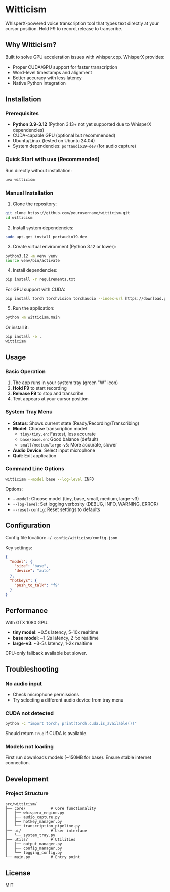 # Witticism

WhisperX-powered voice transcription tool that types text directly at your cursor position. Hold F9 to record, release to transcribe.

## Why Witticism?

Built to solve GPU acceleration issues with whisper.cpp. WhisperX provides:
- Proper CUDA/GPU support for faster transcription
- Word-level timestamps and alignment
- Better accuracy with less latency
- Native Python integration

## Installation

### Prerequisites

- **Python 3.9-3.12** (Python 3.13+ not yet supported due to WhisperX dependencies)
- CUDA-capable GPU (optional but recommended)
- Ubuntu/Linux (tested on Ubuntu 24.04)
- System dependencies: `portaudio19-dev` (for audio capture)

### Quick Start with uvx (Recommended)

Run directly without installation:
```bash
uvx witticism
```

### Manual Installation

1. Clone the repository:
```bash
git clone https://github.com/yourusername/witticism.git
cd witticism
```

2. Install system dependencies:
```bash
sudo apt-get install portaudio19-dev
```

3. Create virtual environment (Python 3.12 or lower):
```bash
python3.12 -m venv venv
source venv/bin/activate
```

4. Install dependencies:
```bash
pip install -r requirements.txt
```

For GPU support with CUDA:
```bash
pip install torch torchvision torchaudio --index-url https://download.pytorch.org/whl/cu118
```

5. Run the application:
```bash
python -m witticism.main
```

Or install it:
```bash
pip install -e .
witticism
```

## Usage

### Basic Operation

1. The app runs in your system tray (green "W" icon)
2. **Hold F9** to start recording
3. **Release F9** to stop and transcribe
4. Text appears at your cursor position

### System Tray Menu

- **Status**: Shows current state (Ready/Recording/Transcribing)
- **Model**: Choose transcription model
  - `tiny/tiny.en`: Fastest, less accurate
  - `base/base.en`: Good balance (default)
  - `small/medium/large-v3`: More accurate, slower
- **Audio Device**: Select input microphone
- **Quit**: Exit application

### Command Line Options

```bash
witticism --model base --log-level INFO
```

Options:
- `--model`: Choose model (tiny, base, small, medium, large-v3)
- `--log-level`: Set logging verbosity (DEBUG, INFO, WARNING, ERROR)
- `--reset-config`: Reset settings to defaults

## Configuration

Config file location: `~/.config/witticism/config.json`

Key settings:
```json
{
  "model": {
    "size": "base",
    "device": "auto"
  },
  "hotkeys": {
    "push_to_talk": "f9"
  }
}
```

## Performance

With GTX 1080 GPU:
- **tiny model**: ~0.5s latency, 5-10x realtime
- **base model**: ~1-2s latency, 2-5x realtime  
- **large-v3**: ~3-5s latency, 1-2x realtime

CPU-only fallback available but slower.

## Troubleshooting

### No audio input
- Check microphone permissions
- Try selecting a different audio device from tray menu

### CUDA not detected
```bash
python -c "import torch; print(torch.cuda.is_available())"
```
Should return `True` if CUDA is available.

### Models not loading
First run downloads models (~150MB for base). Ensure stable internet connection.

## Development

### Project Structure
```
src/witticism/
├── core/           # Core functionality
│   ├── whisperx_engine.py
│   ├── audio_capture.py
│   ├── hotkey_manager.py
│   └── transcription_pipeline.py
├── ui/             # User interface
│   └── system_tray.py
├── utils/          # Utilities
│   ├── output_manager.py
│   ├── config_manager.py
│   └── logging_config.py
└── main.py         # Entry point
```

## License

MIT